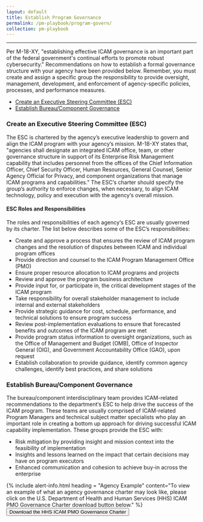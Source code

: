 ```yaml
---
layout: default
title: Establish Program Governance
permalink: /pm-playbook/program-govern/
collection: pm-playbook
---
```

---

Per M-18-XY, "establishing effective ICAM governance is an important part of the federal government's continual efforts to promote robust cybersecurity." Recommendations on how to establish a formal governance structure with your agency have been provided below. Remember, you must create and assign a specific group the responsibility to provide oversight, management, development, and enforcement of agency-specific policies, processes, and performance measures.

* [Create an Executive Steering Committee (ESC)](#create-an-executive-steering-committee-esc)
* [Establish Bureau/Component Governance](#establish-bureaucomponent-governance)

### Create an Executive Steering Committee (ESC)

The ESC is chartered by the agency’s executive leadership to govern and align the ICAM program with your agency’s mission. M-18-XY states that, "agencies shall designate an integrated ICAM office, team, or other governance structure in support of its Enterprise Risk Management capability that includes personnel from the offices of the Chief Information Officer, Chief Security Officer, Human Resources, General Counsel, Senior Agency Official for Privacy, and component organizations that manage ICAM programs and capabilities." The ESC‘s charter should specify the group‘s authority to enforce changes, when necessary, to align ICAM technology, policy and execution with the agency‘s overall mission.

#### ESC Roles and Responsibilities

The roles and responsibilities of each agency‘s ESC are usually governed by its charter. The list below describes some of the ESC’s responsibilities:

* Create and approve a process that ensures the review of ICAM program changes and the resolution of disputes between ICAM and individual program offices
* Provide direction and counsel to the ICAM Program Management Office (PMO)
* Ensure proper resource allocation to ICAM programs and projects
* Review and approve the program business architecture
* Provide input for, or participate in, the critical development stages of the ICAM program
* Take responsibility for overall stakeholder management to include internal and external stakeholders
* Provide strategic guidance for cost, schedule, performance, and technical solutions to ensure program success
* Review post-implementation evaluations to ensure that forecasted benefits and outcomes of the ICAM program are met
* Provide program status information to oversight organizations, such as the Office of Management and Budget (OMB), Office of Inspector General (OIG), and Government Accountability Office (GAO), upon request
* Establish collaboration to provide guidance, identify common agency challenges, identify best practices, and share solutions

### Establish Bureau/Component Governance

The bureau/component interdisciplinary team provides ICAM-related recommendations to the department‘s ESC to help drive the success of the ICAM program. These teams are usually comprised of ICAM-related Program Managers and technical subject matter specialists who play an important role in creating a bottom up approach for driving successful ICAM capability implementation. These groups provide the ESC with:

* Risk mitigation by providing insight and mission context into the feasibility of implementation
* Insights and lessons learned on the impact that certain decisions may have on program executors
* Enhanced communication and cohesion to achieve buy-in across the enterprise

{% include alert-info.html heading = "Agency Example" content="To view an example of what an agency governance charter may look like, please click on the U.S. Department of Health and Human Services (HHS) ICAM PMO Governance Charter download button below." %}
<a href="/ficam-management/img/HHS-Governance-Charter.doc"> <button>Download the HHS ICAM PMO Governance Charter</button> </a>
